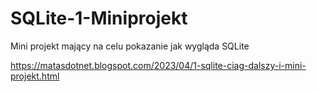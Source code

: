 # SQLite-1-Miniprojekt
Mini projekt mający na celu pokazanie jak wygląda SQLite 

https://matasdotnet.blogspot.com/2023/04/1-sqlite-ciag-dalszy-i-mini-projekt.html

